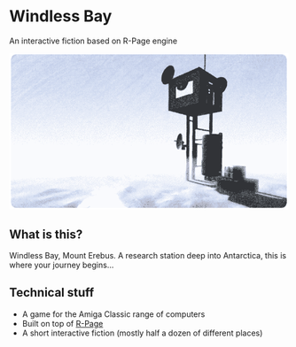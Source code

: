 # Windless Bay
An interactive fiction based on R-Page engine

![](doc/img/hero_image.png)

## What is this?
Windless Bay, Mount Erebus. A research station deep into Antarctica, this is where your journey begins...

## Technical stuff
* A game for the Amiga Classic range of computers
* Built on top of [R-Page](https://github.com/ResistanceVault/rpage)
* A short interactive fiction (mostly half a dozen of different places)
